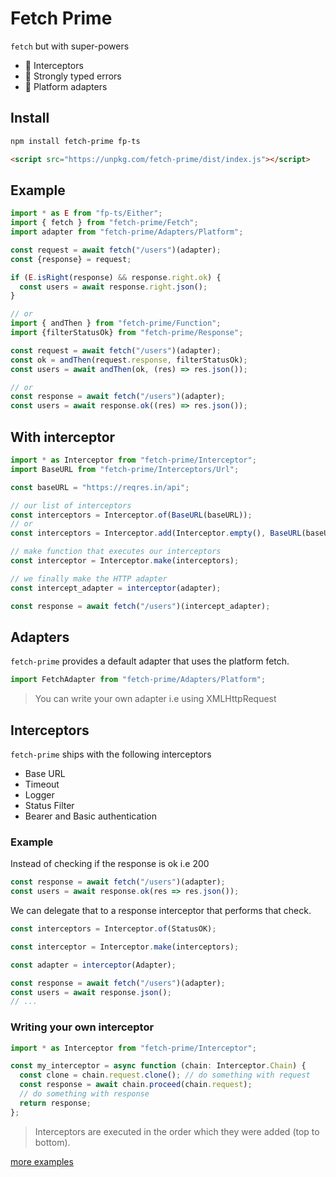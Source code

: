 # Fetch Prime

`fetch` but with super-powers

- 🔗 Interceptors
- 🔐 Strongly typed errors
- 🔌 Platform adapters

## Install

```bash
npm install fetch-prime fp-ts
```

```html
<script src="https://unpkg.com/fetch-prime/dist/index.js"></script>
```

## Example

```ts
import * as E from "fp-ts/Either";
import { fetch } from "fetch-prime/Fetch";
import adapter from "fetch-prime/Adapters/Platform";

const request = await fetch("/users")(adapter);
const {response} = request;

if (E.isRight(response) && response.right.ok) {
  const users = await response.right.json();
}

// or
import { andThen } from "fetch-prime/Function";
import {filterStatusOk} from "fetch-prime/Response";

const request = await fetch("/users")(adapter);
const ok = andThen(request.response, filterStatusOk);
const users = await andThen(ok, (res) => res.json());

// or
const response = await fetch("/users")(adapter);
const users = await response.ok((res) => res.json());
```

## With interceptor

```ts
import * as Interceptor from "fetch-prime/Interceptor";
import BaseURL from "fetch-prime/Interceptors/Url";

const baseURL = "https://reqres.in/api";

// our list of interceptors
const interceptors = Interceptor.of(BaseURL(baseURL));
// or
const interceptors = Interceptor.add(Interceptor.empty(), BaseURL(baseURL));

// make function that executes our interceptors
const interceptor = Interceptor.make(interceptors);

// we finally make the HTTP adapter
const intercept_adapter = interceptor(adapter);

const response = await fetch("/users")(intercept_adapter);
```

## Adapters

`fetch-prime` provides a default adapter that uses the platform fetch.

```ts
import FetchAdapter from "fetch-prime/Adapters/Platform";
```

> You can write your own adapter i.e using XMLHttpRequest

## Interceptors

`fetch-prime` ships with the following interceptors

- Base URL
- Timeout
- Logger
- Status Filter
- Bearer and Basic authentication

### Example

Instead of checking if the response is ok i.e 200

```ts
const response = await fetch("/users")(adapter);
const users = await response.ok(res => res.json());
```

We can delegate that to a response interceptor that performs that check.

```ts
const interceptors = Interceptor.of(StatusOK);

const interceptor = Interceptor.make(interceptors);

const adapter = interceptor(Adapter);

const response = await fetch("/users")(adapter);
const users = await response.json();
// ...
```

### Writing your own interceptor

```ts
import * as Interceptor from "fetch-prime/Interceptor";

const my_interceptor = async function (chain: Interceptor.Chain) {
  const clone = chain.request.clone(); // do something with request
  const response = await chain.proceed(chain.request);
  // do something with response
  return response;
};
```

> Interceptors are executed in the order which they were added (top to bottom).

[more examples](/test)
